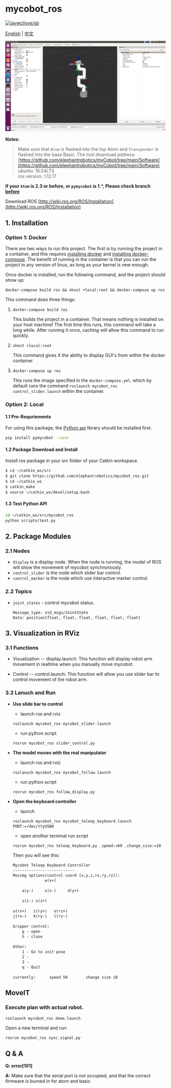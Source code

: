 # mycobot_ros

[![jaywcjlove/sb](https://jaywcjlove.github.io/sb/lang/chinese.svg)](READMEcn.md)

[English](README.md) | [中文](READMEcn.md)

![Demo](./Screenshot-1.png)

**Notes**:

<!-- This is the mycobot ROS package designed by Zhang Lijun([lijun.zhang@elephantrobotics.com]()) -->

> Make sure that `Atom` is flashed into the top Atom and `Transponder` is flashed into the base Basic .The tool download address: [https://github.com/elephantrobotics/myCobot/tree/main/Software](https://github.com/elephantrobotics/myCobot/tree/main/Software)<br>
> ubuntu: 16.04LTS<br>
> ros version: 1.12.17

**If your `Atom` is 2.3 or before, or `pymycobot` is 1.\*, Please check branch [before](https://github.com/elephantrobotics/myCobotRos/tree/before)**

Download ROS [http://wiki.ros.org/ROS/Installation](http://wiki.ros.org/ROS/Installation)


## 1. Installation
### Option 1: Docker
There are two ways to run this project. The first is by running the project in a container, and this requires
[installing docker](https://docs.docker.com/engine/install/ubuntu/) and
[installing docker-compose](https://docs.docker.com/compose/install/). The benefit of running in the container is that you can run the project in any version of linux, as long as your kernel
is new enough. 

Once docker is installed, run the following command, and the project should show up:

```
docker-compose build ros && xhost +local:root && docker-compose up ros
```

This command does three things:
1) `docker-compose build ros`
   
   This builds the project in a container. That means nothing is installed on your host machine!
   The first time this runs, this command will take a long while. After running it once, caching 
   will allow this command to run quickly.
   
2) `xhost +local:root`

   This command gives X the ability to display GUI's from within the docker container

3) `docker-compose up ros`

   This runs the image specified in the `docker-compose.yml`, which by default runs
   the command `roslaunch mycobot_ros control_slider.launch` within the container.
   

### Option 2: Local
#### 1.1 Pre-Requriements

For using this package, the [Python api](https://github.com/elephantrobotics/pymycobot.git) library should be installed first.

```bash
pip install pymycobot --user
```

#### 1.2 Package Download and Install

Install ros package in your src folder of your Catkin workspace.

```bash
$ cd ~/catkin_ws/src
$ git clone https://github.com/elephantrobotics/mycobot_ros.git
$ cd ~/catkin_ws
$ catkin_make
$ source ~/catkin_ws/devel/setup.bash
```

#### 1.3 Test Python API

```bash
cd ~/catkin_ws/src/mycobot_ros
python scripts/test.py
```

## 2. Package Modules

### 2.1 Nodes

- `display` is a display node. When the node is running, the model of ROS will show the movement of mycobot synchronously.
- `control_slider` is the node which slider bar control.
- `control_marker` is the node which use interactive marker control.

### 2.2 Topics

- `joint_states` - control mycobot status.

  ```
  Message_type: std_msgs/JointState
  Data: position[float, float, float, float, float, float]
  ```

## 3. Visualization in RViz

### 3.1 Functions

- Visualization -- display.launch: This function will display robot arm movement in realtime when you manually move mycobot.

- Control -- control.launch: This function will allow you use slider bar to control movement of the robot arm.

### 3.2 Lanuch and Run

- **Use slide bar to control**

  - launch ros and rviz

  ```
  roslaunch mycobot_ros mycobot_slider.launch
  ```

  - run python script

  ```
  rosrun mycobot_ros slider_control.py
  ```

- **The model moves with the real manipulator**

  - launch ros and rviz

  ```
  roslanuch mycobot_ros mycobot_follow.launch
  ```

  - run python script

  ```
  rosrun mycobot_ros follow_display.py
  ```

- **Open the keyboard controller**

  - launch

  ```
  roslaunch mycobot_ros mycobot_teleop_keyboard.launch PORT:=/dev/ttyUSB0
  ```

  - open another terminal run script

  ```
  rosrun mycobot_ros teleop_keyboard.py _speed:=60 _change_size:=10
  ```

  Then you will see this:

  ```
  Mycobot Teleop Keyboard Controller
  ---------------------------
  Movimg options(control coord [x,y,z,rx,ry,rz]):
                w(x+)
  
      a(y-)     s(x-)     d(y+)

      z(z-) x(z+)
  
  u(rx+)   i(ry+)   o(rz+)
  j(rx-)   k(ry-)   l(rz-)
  
  Gripper control:
      g - open
      h - close
  
  Other:
      1 - Go to init pose
      2 -
      3 -
      q - Quit
  
  currently:      speed 50        change size 10 
  ```

## MoveIT

### Execute plan with actual robot.

```
roslaunch mycobot_ros demo.launch
```

Open a new terminal and run:

```
rosrun mycobot_ros sync_signal.py
```

<!-- If you use the above command, then you may need to manually add some model components. If you don't want to be so troublesome, you can use the following command to load a saved **myCobot** model.

```bash
rosrun rviz rviz -d rospack find mycobot_ros/config/mycobot.rviz
``` -->

## Q & A

**Q: error[101]**

**A:** Make sure that the serial port is not occupied, and that the correct firmware is burned in for atom and basic
